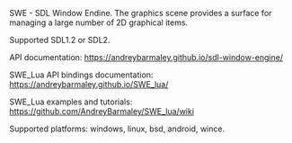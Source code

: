 SWE - SDL Window Endine.
The graphics scene provides a surface for managing a large number of 2D graphical items.

Supported SDL1.2 or SDL2.

API documentation:
https://andreybarmaley.github.io/sdl-window-engine/

SWE_Lua API bindings documentation:
https://andreybarmaley.github.io/SWE_lua/

SWE_Lua examples and tutorials:
https://github.com/AndreyBarmaley/SWE_lua/wiki


Supported platforms: windows, linux, bsd, android, wince.

